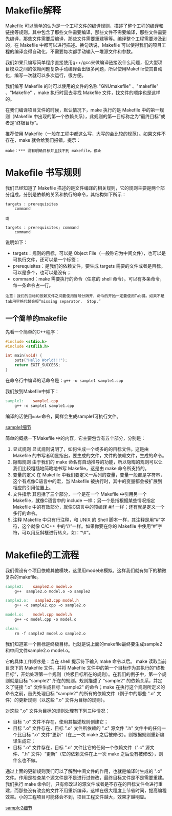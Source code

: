 # Makefile解释

Makefile 可以简单的认为是一个工程文件的编译规则，描述了整个工程的编译和链接等规则。其中包含了那些文件需要编译，那些文件不需要编译，那些文件需要先编译，那些文件需要后编译，那些文件需要重建等等。编译整个工程需要涉及到的，在 Makefile 中都可以进行描述。换句话说，Makefile 可以使得我们的项目工程的编译变得自动化，不需要每次都手动输入一堆源文件和参数。

我们如果只编写简单程序直接使用g++/gcc来做编译链接没什么问题，但大型项目模块之间的依赖问题复杂手动编译会出很多问题，所以使用Makefile使其自动化，编写一次就可以多次运行，很方便。

我们编写 Makefile 的时可以使用的文件的名称 "GNUmakefile" 、"makefile" 、"Makefile" ，make 执行时回去寻找 Makefile 文件，找文件的顺序也是这样的。

在我们编译项目文件的时候，默认情况下，make 执行的是 Makefile 中的第一规则（Makefile 中出现的第一个依赖关系），此规则的第一目标称之为“最终目标”或者是“终极目标”。

推荐使用 Makefile（一般在工程中都这么写，大写的会比较的规范）。如果文件不存在，make 就会给我们报错，提示：


```
make：*** 没有明确目标并且找不到 makefile。停止
```

# Makefile 书写规则

我们已经知道了 Makefile 描述的是文件编译的相关规则，它的规则主要是两个部分组成，分别是依赖的关系和执行的命令，其结构如下所示：

```
targets : prerequisites
    command

或

targets : prerequisites; command
    command
```

说明如下：

- targets：规则的目标，可以是 Object File（一般称它为中间文件），也可以是可执行文件，还可以是一个标签；
- prerequisites：是我们的依赖文件，要生成 targets 需要的文件或者是目标。可以是多个，也可以是没有；
- command：make 需要执行的命令（任意的 shell 命令）。可以有多条命令，每一条命令占一行。

`注意：我们的目标和依赖文件之间要使用冒号分隔开，命令的开始一定要使用Tab键。如果不是tab用空格代替会报“missing separator.  Stop.”`

## 一个简单的makefile

先看一个简单的C++程序：

```cpp
#include <stdio.h>
#include <stdlib.h>

int main(void) {
	puts("Hello World!!!");
	return EXIT_SUCCESS;
}
```

在命令行中编译的话命令是：`g++ -o sample1 sample1.cpp`

我们放到Makefile中如下：

```makefile
sample1:	sample1.cpp
	g++ -o sample1 sample1.cpp
```
编译的话使用`make`命令，同样会生成sample1可执行文件。

[sample1细节](sample/sample1)

简单的概括一下Makefile 中的内容，它主要包含有五个部分，分别是：
1) 显式规则
显式规则说明了，如何生成一个或多的的目标文件。这是由 Makefile 的书写者明显指出，要生成的文件，文件的依赖文件，生成的命令。
2) 隐晦规则
由于我们的 make 命名有自动推导的功能，所以隐晦的规则可以让我们比较粗糙地简略地书写 Makefile，这是由 make 命令所支持的。
3) 变量的定义
在 Makefile 中我们要定义一系列的变量，变量一般都是字符串，这个有点像C语言中的宏，当 Makefile 被执行时，其中的变量都会被扩展到相应的引用位置上。
4) 文件指示
其包括了三个部分，一个是在一个 Makefile 中引用另一个 Makefile，就像C语言中的 include 一样；另一个是指根据某些情况指定 Makefile 中的有效部分，就像C语言中的预编译 #if 一样；还有就是定义一个多行的命令。
5) 注释
Makefile 中只有行注释，和 UNIX 的 Shell 脚本一样，其注释是用“#”字符，这个就像 C/C++ 中的“//”一样。如果你要在你的 Makefile 中使用“#”字符，可以用反斜框进行转义，如：“\\#”。

# Makefile的工流程

我们假设有个项目依赖其他模块，这里用model来模拟。这样我们就有如下的稍微复杂的makefile。

```makefile
sample2:	sample2.o model.o
	g++  sample2.o model.o -o sample2

sample2.o:   sample2.cpp model.h
	g++ -c sample2.cpp -o sample2.o

model.o:    model.cpp model.h
	g++ -c model.cpp -o model.o

clean:
	rm -f sample2 model.o sample2.o
```

我们知道第一个目标是终极目标。也就是说上面的makefile最终要生成sample2 和中间文件sample2.o model.o。

它的具体工作顺序是：当在 shell 提示符下输入 make 命令以后。 make 读取当前目录下的 Makefile 文件，并将 Makefile 文件中的第一个目标作为其执行的“终极目标”，开始处理第一个规则（终极目标所在的规则）。在我们的例子中，第一个规则就是目标 "sample2" 所在的规则。规则描述了 "sample2" 的依赖关系，并定义了链接 ".o" 文件生成目标 "sample2" 的命令；make 在执行这个规则所定义的命令之前，首先处理目标 "sample2" 的所有的依赖文件（例子中的那些 ".o" 文件）的更新规则（以这些 ".o" 文件为目标的规则）。

对这些 ".o" 文件为目标的规则处理有下列三种情况：

- 目标 ".o" 文件不存在，使用其描述规则创建它；
- 目标 ".o" 文件存在，目标 ".o" 文件所依赖的 ".c" 源文件 ".h" 文件中的任何一个比目标 ".o" 文件“更新”（在上一次 make 之后被修改）。则根据规则重新编译生成它；
- 目标 ".o" 文件存在，目标 ".o" 文件比它的任何一个依赖文件（".c" 源文件、".h" 文件）“更新”（它的依赖文件在上一次 make 之后没有被修改），则什么也不做。

通过上面的更新规则我们可以了解到中间文件的作用，也就是编译时生成的 ".o" 文件。作用是检查某个源文件是不是进行过修改，最终目标文件是不是需要重建。我们执行 make 命令时，只有修改过的源文件或者是不存在的目标文件会进行重建，而那些没有改变的文件不用重新编译，这样在很大程度上节省时间，提高编程效率。小的工程项目可能体会不到，项目工程文件越大，效果才越明显。

[sample2细节](sample/sample2)